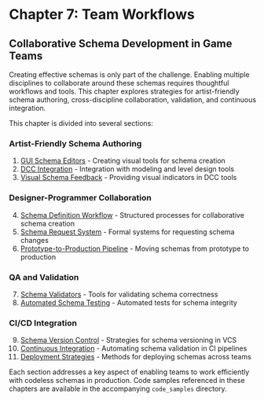 # Chapter 7: Team Workflows

## Collaborative Schema Development in Game Teams

Creating effective schemas is only part of the challenge. Enabling multiple disciplines to collaborate around these schemas requires thoughtful workflows and tools. This chapter explores strategies for artist-friendly schema authoring, cross-discipline collaboration, validation, and continuous integration.

This chapter is divided into several sections:

### Artist-Friendly Schema Authoring
1. [GUI Schema Editors](chapter-7.1.md) - Creating visual tools for schema creation 
2. [DCC Integration](chapter-7.2.md) - Integration with modeling and level design tools
3. [Visual Schema Feedback](chapter-7.3.md) - Providing visual indicators in DCC tools

### Designer-Programmer Collaboration
4. [Schema Definition Workflow](chapter-7.4.md) - Structured processes for collaborative schema creation
5. [Schema Request System](chapter-7.5.md) - Formal systems for requesting schema changes
6. [Prototype-to-Production Pipeline](chapter-7.6.md) - Moving schemas from prototype to production

### QA and Validation
7. [Schema Validators](chapter-7.7.md) - Tools for validating schema correctness
8. [Automated Schema Testing](chapter-7.8.md) - Automated tests for schema integrity

### CI/CD Integration
9. [Schema Version Control](chapter-7.9.md) - Strategies for schema versioning in VCS
10. [Continuous Integration](chapter-7.10.md) - Automating schema validation in CI pipelines
11. [Deployment Strategies](chapter-7.11.md) - Methods for deploying schemas across teams

Each section addresses a key aspect of enabling teams to work efficiently with codeless schemas in production. Code samples referenced in these chapters are available in the accompanying `code_samples` directory.
